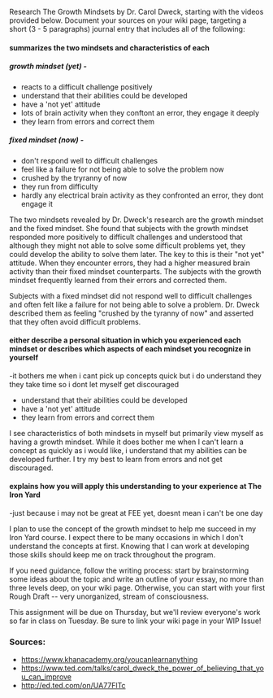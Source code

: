 
Research The Growth Mindsets by Dr. Carol Dweck, starting with the videos provided below. Document your sources on your wiki page, targeting a short (3 - 5 paragraphs) journal entry that includes all of the following:

#### summarizes the two mindsets and characteristics of each
##### growth mindset (yet) -
- reacts to a difficult challenge positively
- understand that their abilities could be developed
- have a 'not yet' attitude
- lots of brain activity when they conftont an error, they engage it deeply
- they learn from errors and correct them

##### fixed mindset (now) - 
- don't respond well to difficult challenges
- feel like a failure for not being able to solve the problem now
- crushed by the tryranny of now
- they run from difficulty
- hardly any electrical brain activity as they confronted an error, they dont engage it

The two mindsets revealed by Dr. Dweck's research are the growth mindset and the fixed mindset. She found that subjects with the growth mindset responded more positively to difficult challenges and understood that although they might not able to solve some difficult problems yet, they could develop the ability to solve them later. The key to this is their "not yet" attitude. When they encounter errors, they had a higher measured brain activity than their fixed mindset counterparts. The subjects with the growth mindset frequently learned from their errors and corrected them.

Subjects with a fixed mindset did not respond well to difficult challenges and often felt like a failure for not being able to solve a problem. Dr. Dweck described them as feeling "crushed by the tyranny of now" and asserted that they often avoid difficult problems.

#### either describe a personal situation in which you experienced each mindset or describes which aspects of each mindset you recognize in yourself
-it bothers me when i cant pick up concepts quick but i do understand they they take time so i dont let myself
get discouraged
- understand that their abilities could be developed
- have a 'not yet' attitude
- they learn from errors and correct them

I see characteristics of both mindsets in myself but primarily view myself as having a growth mindset. While it does bother me when I can't learn a concept as quickly as i would like, i understand that my abilities can be developed further. I try my best to learn from errors and not get discouraged.



#### explains how you will apply this understanding to your experience at The Iron Yard
-just because i may not be great at FEE yet, doesnt mean i can't be one day

I plan to use the concept of the growth mindset to help me succeed in my Iron Yard course. I expect there to be many occasions in which I don't understand the concepts at first. Knowing that I can work at developing those skills should keep me on track throughout the program.

If you need guidance, follow the writing process: start by brainstorming some ideas about the topic and write an outline of your essay, no more than three levels deep, on your wiki page. Otherwise, you can start with your first Rough Draft -- very unorganized, stream of consciousness.

This assignment will be due on Thursday, but we'll review everyone's work so far in class on Tuesday. Be sure to link your wiki page in your WIP Issue!

### Sources:
- https://www.khanacademy.org/youcanlearnanything
- https://www.ted.com/talks/carol_dweck_the_power_of_believing_that_you_can_improve
- http://ed.ted.com/on/UA77FlTc

